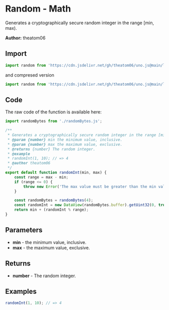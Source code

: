 # Random - Math
Generates a cryptographically secure random integer in the range [min, max).

**Author:** theatom06

## Import 

```js
import random from 'https://cdn.jsdelivr.net/gh/theatom06/uno.js@main/lib/math/random.js';
```
and compresed version
```js
import random from 'https://cdn.jsdelivr.net/gh/theatom06/uno.js@main/lib/math/random.min.js';
```

## Code
The raw code of the function is available here:
```js
import randomBytes from './randomBytes.js';

/**
 * Generates a cryptographically secure random integer in the range [min, max).
 * @param {number} min the minimum value, inclusive.
 * @param {number} max the maximum value, exclusive.
 * @returns {number} The random integer.
 * @example
 * randomInt(1, 10); // => 4
 * @author theatom06
 */
export default function randomInt(min, max) {
    const range = max - min;
    if (range <= 0) {
        throw new Error('The max value must be greater than the min value.');
    }

    const randomBytes = randomBytes(4);
    const randomInt = new DataView(randomBytes.buffer).getUint32(0, true);
    return min + (randomInt % range);
}
```

## Parameters
* **min** - the minimum value, inclusive.
* **max** - the maximum value, exclusive.


## Returns
* **number** - The random integer.


## Examples
```js
randomInt(1, 10); // => 4

```